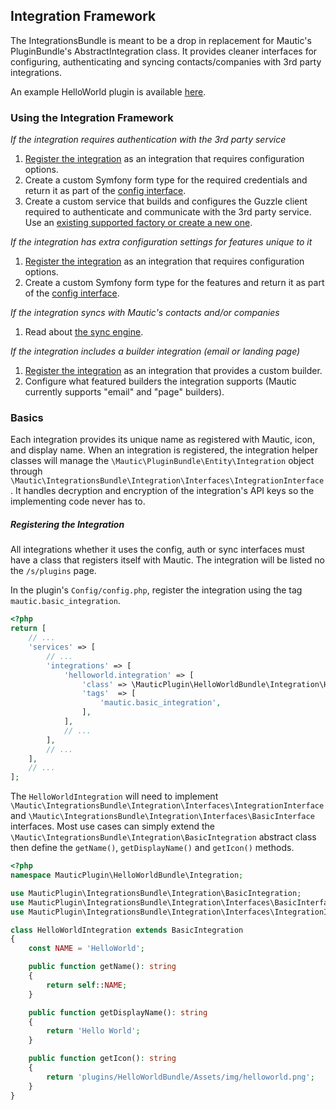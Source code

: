 ## Integration Framework

The IntegrationsBundle is meant to be a drop in replacement for Mautic's PluginBundle's AbstractIntegration class. It provides cleaner interfaces for configuring, authenticating and syncing contacts/companies with 3rd party integrations.

An example HelloWorld plugin is available [here](https://github.com/mautic/plugin-helloworld).

### Using the Integration Framework

*If the integration requires authentication with the 3rd party service*

1. [Register the integration](#registering-the-integration-for-authentication) as an integration that requires configuration options.
2. Create a custom Symfony form type for the required credentials and return it as part of the [config interface](#mauticpluginintegrationsbundleintegrationinterfacesconfigformauthinterface).
3. Create a custom service that builds and configures the Guzzle client required to authenticate and communicate with the 3rd party service. Use an [existing supported factory or create a new one](#authentication-providers).

*If the integration has extra configuration settings for features unique to it*

1. [Register the integration](#registering-the-integration-for-configuration) as an integration that requires configuration options.
2. Create a custom Symfony form type for the features and return it as part of the [config interface](#mauticpluginintegrationsbundleintegrationinterfacesconfigformfeaturesettingsinterface).

*If the integration syncs with Mautic's contacts and/or companies*

1. Read about [the sync engine](#integration-sync-engine).

*If the integration includes a builder integration (email or landing page)*

1. [Register the integration](#registering-the-integration-for-builders) as an integration that provides a custom builder. 
2. Configure what featured builders the integration supports (Mautic currently supports "email" and "page" builders).

### Basics
Each integration provides its unique name as registered with Mautic, icon, and display name. When an integration is registered, the integration helper classes will manage the `\Mautic\PluginBundle\Entity\Integration` object through `\Mautic\IntegrationsBundle\Integration\Interfaces\IntegrationInterface`. It handles decryption and encryption of the integration's API keys so the implementing code never has to.

##### Registering the Integration
All integrations whether it uses the config, auth or sync interfaces must have a class that registers itself with Mautic. The integration will be listed no the `/s/plugins` page.

In the plugin's `Config/config.php`, register the integration using the tag `mautic.basic_integration`.

```php
<?php
return [
    // ...
    'services' => [
        // ...
        'integrations' => [
            'helloworld.integration' => [
                'class' => \MauticPlugin\HelloWorldBundle\Integration\HelloWorldIntegration::class,
                'tags'  => [
                    'mautic.basic_integration',
                ],
            ],
            // ...
        ],
        // ...
    ],
    // ...
];
```

The `HelloWorldIntegration` will need to implement `\Mautic\IntegrationsBundle\Integration\Interfaces\IntegrationInterface` and `\Mautic\IntegrationsBundle\Integration\Interfaces\BasicInterface` interfaces. Most use cases can simply extend the `\Mautic\IntegrationsBundle\Integration\BasicIntegration` abstract class then define the `getName()`, `getDisplayName()` and `getIcon()` methods.

```php
<?php
namespace MauticPlugin\HelloWorldBundle\Integration;

use MauticPlugin\IntegrationsBundle\Integration\BasicIntegration;
use MauticPlugin\IntegrationsBundle\Integration\Interfaces\BasicInterface;
use MauticPlugin\IntegrationsBundle\Integration\Interfaces\IntegrationInterface;

class HelloWorldIntegration extends BasicIntegration
{
    const NAME = 'HelloWorld';

    public function getName(): string
    {
        return self::NAME;
    }

    public function getDisplayName(): string
    {
        return 'Hello World';
    }

    public function getIcon(): string
    {
        return 'plugins/HelloWorldBundle/Assets/img/helloworld.png';
    }
}
```
